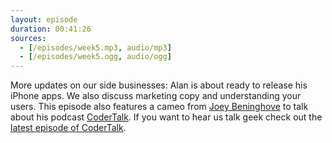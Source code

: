 ```yaml
---
layout: episode
duration: 00:41:26
sources:
  - [/episodes/week5.mp3, audio/mp3]
  - [/episodes/week5.ogg, audio/ogg]
---
```


More updates on our side businesses: Alan is about ready to release his iPhone apps. We also discuss marketing copy and understanding your users. This episode also features a cameo from <a href="http://joeybeninghove.com/">Joey Beninghove</a> to talk about his podcast <a href="http://technorati.com/tag/coder-talk">CoderTalk</a>.  If you want to hear us talk geek check out the <a href="http://joeybeninghove.com/2011/08/25/coder-talk-3">latest episode of CoderTalk</a>.

